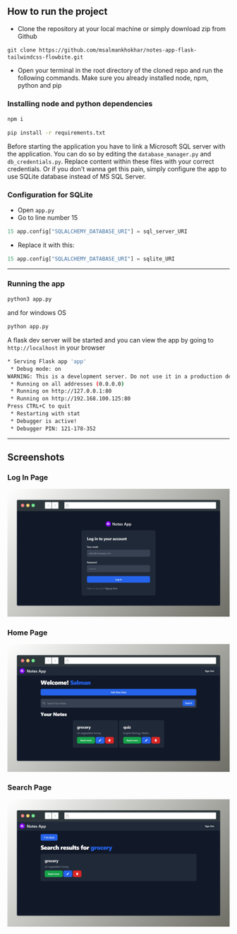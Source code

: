 
## How to run the project
- Clone the repository at your local machine or simply download zip from Github
```shell
git clone https://github.com/msalmankhokhar/notes-app-flask-tailwindcss-flowbite.git
```
- Open your terminal in the root directory of the cloned repo and run the following commands. Make sure you already installed node, npm, python and pip

### Installing node and python dependencies

```bash
npm i
```
```bash
pip install -r requirements.txt
```

Before starting the application you have to link a Microsoft SQL server with the application. You can do so by editing the `database_manager.py` and `db_credentials.py`. Replace content within these files with your correct credentials. Or if you don't wanna get this pain, simply configure the app to use SQLite database instead of MS SQL Server.

### Configuration for SQLite
- Open `app.py`
- Go to line number 15
```python
15 app.config["SQLALCHEMY_DATABASE_URI"] = sql_server_URI
```
- Replace it with this:
```python
15 app.config["SQLALCHEMY_DATABASE_URI"] = sqlite_URI
```
---

### Running the app

```bash
python3 app.py
```
and for windows OS
```bash
python app.py
```
A flask dev server will be started and you can view the app by going to `http://localhost` in your browser

```bash
* Serving Flask app 'app'
 * Debug mode: on
WARNING: This is a development server. Do not use it in a production deployment. Use a production WSGI server instead.
 * Running on all addresses (0.0.0.0)
 * Running on http://127.0.0.1:80
 * Running on http://192.168.100.125:80
Press CTRL+C to quit   
 * Restarting with stat
 * Debugger is active!
 * Debugger PIN: 121-178-352
```

---

## Screenshots

### Log In Page
![App Screenshot](https://github.com/msalmankhokhar/notes-app-flask-tailwindcss-flowbite/blob/main/static/mockups/ssrock/login/dark.png?raw=true)

### Home Page
![App Screenshot](https://github.com/msalmankhokhar/notes-app-flask-tailwindcss-flowbite/blob/main/static/mockups/ssrock/index/dark.png?raw=true)

### Search Page
![App Screenshot](https://github.com/msalmankhokhar/notes-app-flask-tailwindcss-flowbite/blob/main/static/mockups/ssrock/search/dark.png?raw=true)



